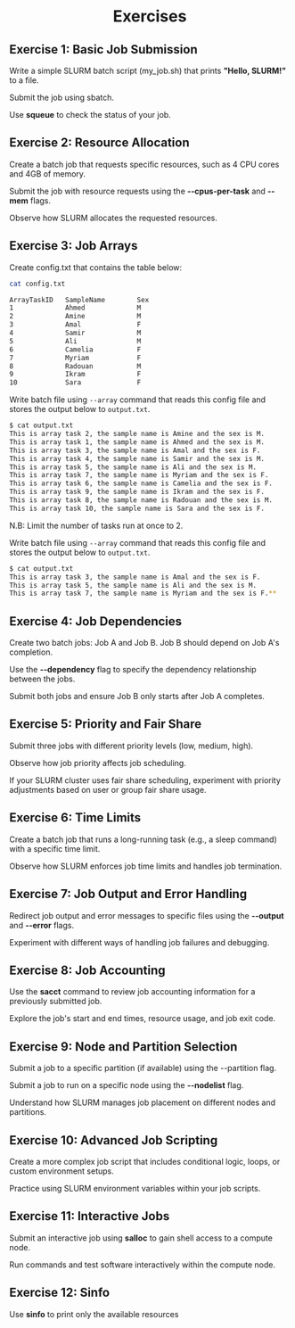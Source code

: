 <h1 align="center">Exercises</h1>

## Exercise 1: Basic Job Submission

Write a simple SLURM batch script (my_job.sh) that prints **"Hello, SLURM!"** to a file.

Submit the job using sbatch.

Use **squeue** to check the status of your job.

## Exercise 2: Resource Allocation

Create a batch job that requests specific resources, such as 4 CPU cores and 4GB of memory.

Submit the job with resource requests using the **--cpus-per-task** and **--mem** flags.

Observe how SLURM allocates the requested resources.

## Exercise 3: Job Arrays

Create config.txt that contains the table below:
```bash
cat config.txt

ArrayTaskID   SampleName        Sex
1             Ahmed             M
2             Amine             M
3             Amal              F
4             Samir             M
5             Ali               M
6             Camelia           F
7             Myriam            F
8             Radouan           M
9             Ikram             F
10            Sara              F
```

Write batch file using ```--array``` command that reads this config file and stores the output below to ```output.txt```.

```bash
$ cat output.txt 
This is array task 2, the sample name is Amine and the sex is M.
This is array task 1, the sample name is Ahmed and the sex is M.
This is array task 3, the sample name is Amal and the sex is F.
This is array task 4, the sample name is Samir and the sex is M.
This is array task 5, the sample name is Ali and the sex is M.
This is array task 7, the sample name is Myriam and the sex is F.
This is array task 6, the sample name is Camelia and the sex is F.
This is array task 9, the sample name is Ikram and the sex is F.
This is array task 8, the sample name is Radouan and the sex is M.
This is array task 10, the sample name is Sara and the sex is F.

```

N.B: Limit the number of tasks run at once to 2.

Write batch file using ```--array``` command that reads this config file and stores the output below to ```output.txt```.

```bash
$ cat output.txt 
This is array task 3, the sample name is Amal and the sex is F.
This is array task 5, the sample name is Ali and the sex is M.
This is array task 7, the sample name is Myriam and the sex is F.**
```

## Exercise 4: Job Dependencies

Create two batch jobs: Job A and Job B. Job B should depend on Job A's completion.

Use the **--dependency** flag to specify the dependency relationship between the jobs.

Submit both jobs and ensure Job B only starts after Job A completes.

## Exercise 5: Priority and Fair Share

Submit three jobs with different priority levels (low, medium, high).

Observe how job priority affects job scheduling.

If your SLURM cluster uses fair share scheduling, experiment with priority adjustments based on user or group fair share usage.

## Exercise 6: Time Limits

Create a batch job that runs a long-running task (e.g., a sleep command) with a specific time limit.

Observe how SLURM enforces job time limits and handles job termination.

## Exercise 7: Job Output and Error Handling

Redirect job output and error messages to specific files using the **--output** and **--error** flags.

Experiment with different ways of handling job failures and debugging.

## Exercise 8: Job Accounting

Use the **sacct** command to review job accounting information for a previously submitted job.

Explore the job's start and end times, resource usage, and job exit code.

## Exercise 9: Node and Partition Selection

Submit a job to a specific partition (if available) using the --partition flag.

Submit a job to run on a specific node using the **--nodelist** flag.

Understand how SLURM manages job placement on different nodes and partitions.

## Exercise 10: Advanced Job Scripting

Create a more complex job script that includes conditional logic, loops, or custom environment setups.

Practice using SLURM environment variables within your job scripts.

## Exercise 11: Interactive Jobs

Submit an interactive job using **salloc** to gain shell access to a compute node.

Run commands and test software interactively within the compute node.

## Exercise 12: Sinfo
Use **sinfo** to print only the available resources

